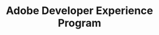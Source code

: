 ---
title: Adobe Developer Experience Program
description: Training for the Enterprise Architect, Data Architect, Data Engineer and general developer
contributors:
  - https://github.com/dbenge 
  - https://github.com/knee
hideBreadcrumbNav: true
---